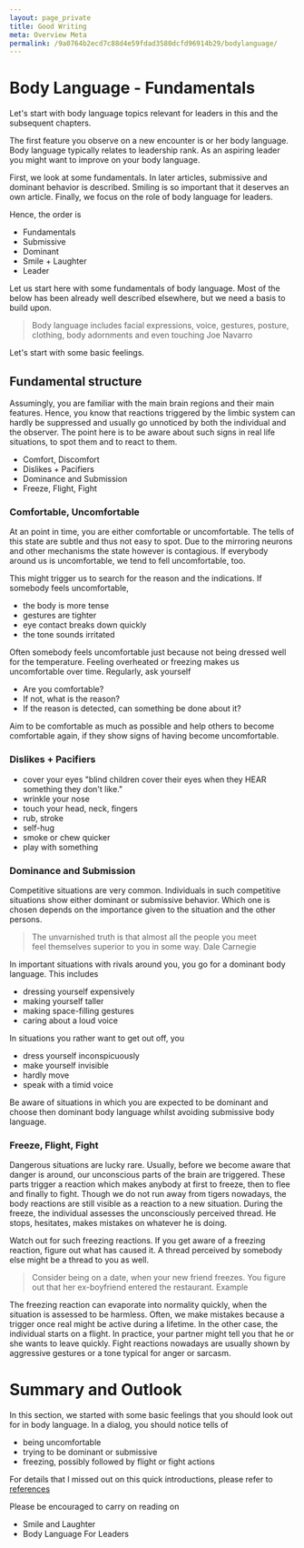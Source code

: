 ```yaml
---
layout: page_private
title: Good Writing
meta: Overview Meta
permalink: /9a0764b2ecd7c88d4e59fdad3580dcfd96914b29/bodylanguage/
---
```

# Body Language - Fundamentals

Let's start with body language topics relevant for leaders in this and the subsequent chapters.

The first feature you observe on a new encounter is or her body language.
Body language typically relates to leadership rank. As an aspiring leader you might want to improve on your body language.

First, we look at some fundamentals. 
In later articles, submissive and dominant behavior is described. Smiling is so important that it deserves an own article. 
Finally, we focus on the role of body language for leaders.

Hence, the order is
- Fundamentals 
- Submissive
- Dominant
- Smile + Laughter
- Leader

Let us start here with some fundamentals of body language. 
Most of the below has been already well described elsewhere, but we need a basis to build upon.

<blockquote>
    Body language includes facial expressions, voice, gestures, posture, clothing, body adornments and even touching
<span> Joe Navarro</span>
</blockquote>

Let's start with some basic feelings.


## Fundamental structure

Assumingly, you are familiar with the main brain regions and their main features.
Hence, you know that reactions triggered by the limbic system can hardly be suppressed and usually go unnoticed by both the individual and the observer.
The point here is to be aware about such signs in real life situations, to spot them and to react to them.

- Comfort, Discomfort
- Dislikes + Pacifiers
- Dominance and Submission
- Freeze, Flight, Fight


### Comfortable, Uncomfortable

At an point in time, you are either comfortable or uncomfortable. 
The tells of this state are subtle and thus not easy to spot. 
Due to the mirroring neurons and other mechanisms the state however is contagious. If everybody around us is uncomfortable, we tend to fell uncomfortable, too. 

This might trigger us to search for the reason and the indications. 
If somebody feels uncomfortable, 
- the body is more tense
- gestures are tighter
- eye contact breaks down quickly
- the tone sounds irritated

Often somebody feels uncomfortable just because not being dressed well for the temperature. Feeling overheated or freezing makes us uncomfortable over time.
Regularly, ask yourself
- Are you comfortable?
- If not, what is the reason?
- If the reason is detected, can something be done about it?

Aim to be comfortable as much as possible and help others to become comfortable again, if they show signs of having become uncomfortable.

### Dislikes + Pacifiers

- cover your eyes
"blind children cover their eyes when they HEAR something they don't like."
- wrinkle your nose
- touch your head, neck, fingers
- rub, stroke
- self-hug
- smoke or chew quicker
- play with something


### Dominance and Submission


Competitive situations are very common. Individuals in such competitive situations show either dominant or submissive behavior. Which one is chosen depends on the importance given to the situation and the other persons. 

<blockquote>
    The unvarnished truth is that almost all the people you meet <br> 
    feel themselves superior to you in some way.
<span>Dale Carnegie</span>
</blockquote>

In important situations with rivals around you, you go for a dominant body language. This includes
- dressing yourself expensively
- making yourself taller
- making space-filling gestures
- caring about a loud voice

In situations you rather want to get out off, you 
- dress yourself inconspicuously
- make yourself invisible
- hardly move
- speak with a timid voice

Be aware of situations in which you are expected to be dominant and choose then dominant body language whilst avoiding submissive body language.


### Freeze, Flight, Fight

Dangerous situations are lucky rare. Usually, before we become aware that danger is around, our unconscious parts of the brain are triggered.
These parts trigger a reaction which makes anybody at first to freeze, then to flee and finally to fight.
Though we do not run away from tigers nowadays, the body reactions are still visible as a reaction to a new situation.
During the freeze, the individual assesses the unconsciously perceived thread. He stops, hesitates, makes mistakes on whatever he is doing.

Watch out for such freezing reactions.
If you get aware of a freezing reaction, figure out what has caused it. A thread perceived by somebody else might be a thread to you as well. 

<blockquote>
    Consider being on a date, when your new friend freezes. You figure out that her ex-boyfriend entered the restaurant. 
<span>Example</span>
</blockquote>

The freezing reaction can evaporate into normality quickly, when the situation is assessed to be harmless. Often, we make mistakes because a trigger once real might be active during a lifetime.
In the other case, the individual starts on a flight. In practice, your partner might tell you that he or she wants to leave quickly. 
Fight reactions nowadays are usually shown by aggressive gestures or a tone typical for anger or sarcasm.


# Summary and Outlook

In this section, we started with some basic feelings that you should look out for in body language.
In a dialog, you should notice tells of
- being uncomfortable
- trying to be dominant or submissive
- freezing, possibly followed by flight or fight actions

For details that I missed out on this quick introductions, please refer to 
 [references](https://link) 

 Please be encouraged to carry on reading on 
 - Smile and Laughter
 - Body Language For Leaders
